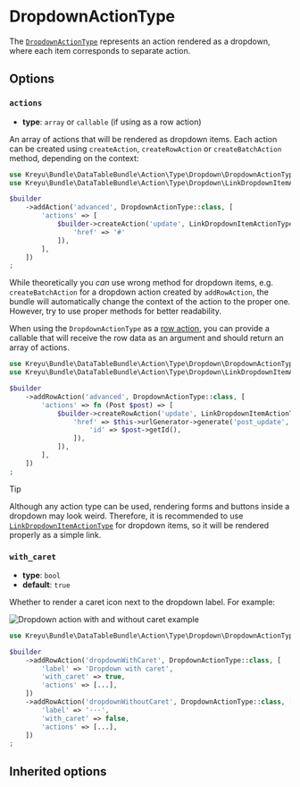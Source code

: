 <script setup>
    import ActionTypeOptions from "./options/action.md";
</script>

# DropdownActionType

The [`DropdownActionType`](https://github.com/Kreyu/data-table-bundle/blob/main/src/Action/Type/Dropdown/DropdownActionType.php) represents an action rendered as a dropdown, where each item corresponds to separate action.

## Options

### `actions`

- **type**: `array` or `callable` (if using as a row action)

An array of actions that will be rendered as dropdown items.
Each action can be created using `createAction`, `createRowAction` or `createBatchAction` method, depending on the context:

```php
use Kreyu\Bundle\DataTableBundle\Action\Type\Dropdown\DropdownActionType;
use Kreyu\Bundle\DataTableBundle\Action\Type\Dropdown\LinkDropdownItemActionType;

$builder
    ->addAction('advanced', DropdownActionType::class, [
        'actions' => [
            $builder->createAction('update', LinkDropdownItemActionType::class, [
                'href' => '#'            
            ]),
        ],
    ])
;
```

While theoretically you _can_ use wrong method for dropdown items, e.g. `createBatchAction` for a dropdown action created by `addRowAction`,
the bundle will automatically change the context of the action to the proper one. However, try to use proper methods for better readability.

When using the `DropdownActionType` as a [row action](../../../docs/components/actions.md), you can provide a callable
that will receive the row data as an argument and should return an array of actions.

```php
use Kreyu\Bundle\DataTableBundle\Action\Type\Dropdown\DropdownActionType;
use Kreyu\Bundle\DataTableBundle\Action\Type\Dropdown\LinkDropdownItemActionType;

$builder
    ->addRowAction('advanced', DropdownActionType::class, [
        'actions' => fn (Post $post) => [
            $builder->createRowAction('update', LinkDropdownItemActionType::class, [
                'href' => $this->urlGenerator->generate('post_update', [
                    'id' => $post->getId(),
                ]),
            ]),
        ],
    ])
;
```

> [!TIP]
> Although any action type can be used, rendering forms and buttons inside a dropdown may look weird.
> Therefore, it is recommended to use [`LinkDropdownItemActionType`](link-dropdown-item.md) for dropdown items,
> so it will be rendered properly as a simple link.

### `with_caret`

- **type**: `bool`
- **default**: `true`

Whether to render a caret icon next to the dropdown label. For example:

![Dropdown action with and without caret example](../../../public/dropdown_action_type_with_caret_example.png)

```php
use Kreyu\Bundle\DataTableBundle\Action\Type\Dropdown\DropdownActionType;

$builder 
    ->addRowAction('dropdownWithCaret', DropdownActionType::class, [
        'label' => 'Dropdown with caret',
        'with_caret' => true,
        'actions' => [...],
    ])
    ->addRowAction('dropdownWithoutCaret', DropdownActionType::class, [
        'label' => '···',
        'with_caret' => false,
        'actions' => [...],
    ])
;
```

## Inherited options

<ActionTypeOptions/>
